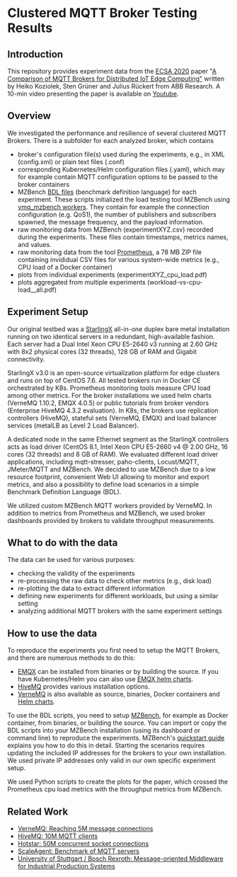 # Clustered MQTT Broker Testing Results
 
## Introduction
This repository provides experiment data from the [ECSA 2020](https://ecsa2020.disim.univaq.it/) paper "[A Comparison of MQTT Brokers for Distributed IoT Edge Computing"](http://www.koziolek.de/docs/Koziolek2020-ECSA-preprint.pdf) written by Heiko Koziolek, Sten Grüner and Julius Rückert from ABB Research. A 10-min video presenting the paper is available on [Youtube](https://www.youtube.com/watch?v=hvjQLZfQvso).

## Overview
We investigated the performance and resilience of several clustered MQTT Brokers. There is a subfolder for each analyzed broker, which contains 

 - broker's configuration file(s) used during the experiments, e.g., in XML (config.xml) or plain text files (.conf)
 - corresponding Kubernetes/Helm configuration files (.yaml), which may for example contain MQTT configuration options to be passed to the broker containers
 - MZBench [BDL files](https://satori-com.github.io/mzbench/scenarios/tutorial/) (benchmark definition language) for each experiment. These scripts initialized the load testing tool MZBench using [vmq_mzbench workers](https://github.com/vernemq/vmq_mzbench). They contain for example the connection configuration (e.g. QoS1), the number of publishers and subscribers spawned, the message frequency, and the payload information.
 - raw monitoring data from MZBench (experimentXYZ.csv) recorded during the experiments. These files contain timestamps, metrics names, and values. 
 - raw monitoring data from the tool [Prometheus](https://prometheus.io/), a 78 MB ZIP file containing invididual CSV files for various system-wide metrics (e.g., CPU load of a Docker container)
 - plots from individual experiments (experimentXYZ_cpu_load.pdf)
 - plots aggregated from multiple experiments (workload-vs-cpu-load__all.pdf)

## Experiment Setup
Our original testbed was a [StarlingX](https://www.starlingx.io/) all-in-one duplex bare metal installation running on two identical servers in a redundant, high-available fashion. Each server had a Dual Intel Xeon CPU E5-2640 v3 running at 2.60 GHz with 8x2 physical cores (32 threads), 128 GB of RAM and Gigabit connectivity.

StarlingX  v3.0 is an open-source virtualization platform for edge clusters and runs on top of CentOS 7.6. All tested brokers run in Docker CE orchestrated by K8s. Prometheus monitoring tools measure CPU load among other metrics. For the broker installations we used helm charts (VerneMQ 1.10.2, EMQX 4.0.5) or public tutorials from broker vendors (Enterprise HiveMQ 4.3.2 evaluation). In K8s, the brokers use replication controllers (HiveMQ), stateful sets (VerneMQ, EMQX) and load balancer services (metalLB as Level 2 Load Balancer). 

A dedicated node in the same Ethernet segment as the StarlingX controllers acts as load driver (CentOS 8.1, Intel Xeon CPU E5-2660 v4 @ 2.00 GHz, 16 cores (32 threads) and 8 GB of RAM). We evaluated different load driver applications, including mqtt-stresser, paho-clients, Locust/MQTT, JMeter/MQTT and MZBench. We decided to use MZBench due to a low resource footprint, convenient Web UI allowing to monitor and export metrics, and also a possibility to define load scenarios in a simple Benchmark Definition Language (BDL). 

We utilized custom MZBench MQTT workers provided by VerneMQ.  In addition to metrics from Prometheus and MZBench, we used broker dashboards provided by brokers to validate throughput measurements. 

## What to do with the data
The data can be used for various purposes:
 - checking the validity of the experiments
 - re-processing the raw data to check other metrics (e.g., disk load)
 - re-plotting the data to extract different information
 - defining new experiments for different workloads, but using a similar setting
 - analyzing additional MQTT brokers with the same experiment settings

## How to use the data
To reproduce the experiments you first need to setup the MQTT Brokers, and there are numerous methods to do this:
 - [EMQX](https://github.com/emqx/emqx) can be installed from binaries or by building the source. If you have Kubernetes/Helm you can also use [EMQX helm charts](https://github.com/emqx/emqx-rel/tree/master/deploy/charts/emqx).
 - [HiveMQ](https://www.hivemq.com/docs/hivemq/4.4/user-guide/getting-started.html) provides various installation options.
 - [VerneMQ](https://github.com/vernemq/vernemq) is also available as source, binaries, Docker containers and [Helm charts](https://docs.vernemq.com/guides/vernemq-on-kubernetes).

To use the BDL scripts, you need to setup [MZBench](https://satori-com.github.io/mzbench/), for example as Docker container, from binaries, or building the source. You can import or copy the BDL scripts into your MZBench installation (using its dashboard or command line) to reproduce the experiments. MZBench's [quickstart guide](https://satori-com.github.io/mzbench/) explains you how to do this in detail. Starting the scenarios requires updating the included IP addresses for the brokers to your own installation. We used private IP addresses only valid in our own specific experiment setup.

We used Python scripts to create the plots for the paper, which crossed the Prometheus cpu load metrics with the throughput metrics from MZBench. 

## Related Work
- [VerneMQ: Reaching 5M message connections](https://www.slideshare.net/ConnectedMarketing/reaching-5-million-messaging-connections-our-journey-with-kubernetes-126143229)
- [HiveMQ: 10M MQTT clients](https://www.hivemq.com/benchmark-10-million/)
- [Hotstar: 50M concurrent socket connections](https://blog.hotstar.com/building-pubsub-for-50m-concurrent-socketconnections-5506e3c3dabf)
- [ScaleAgent: Benchmark of MQTT servers](https://bit.ly/2WsTw0Z)
- [University of Stuttgart / Bosch Rexroth: Message-oriented Middleware for Industrial Production Systems](https://doi.org/10.1109/COASE.2018.8560493)


